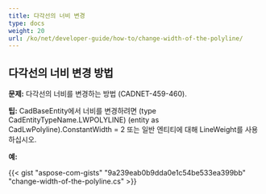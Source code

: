 ```yaml
---
title: 다각선의 너비 변경
type: docs
weight: 20
url: /ko/net/developer-guide/how-to/change-width-of-the-polyline/
---
```


## **다각선의 너비 변경 방법**

**문제:** 다각선의 너비를 변경하는 방법 (CADNET-459-460).

**팁:** CadBaseEntity에서 너비를 변경하려면 (type CadEntityTypeName.LWPOLYLINE) (entity as CadLwPolyline).ConstantWidth = 2 또는 일반 엔티티에 대해 LineWeight를 사용하십시오.

**예:**

{{< gist "aspose-com-gists" "9a239eab0b9dda0e1c54be533ea399bb" "change-width-of-the-polyline.cs" >}}
